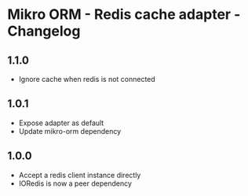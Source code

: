 # Mikro ORM - Redis cache adapter - Changelog

## 1.1.0
  - Ignore cache when redis is not connected

## 1.0.1
  - Expose adapter as default
  - Update mikro-orm dependency

## 1.0.0
  - Accept a redis client instance directly
  - IORedis is now a peer dependency
